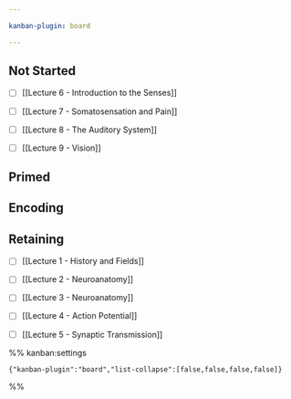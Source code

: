```yaml
---

kanban-plugin: board

---
```


## Not Started

- [ ] [[Lecture 6 - Introduction to the Senses]]
- [ ] [[Lecture 7 - Somatosensation and Pain]]
- [ ] [[Lecture 8 - The Auditory System]]
- [ ] [[Lecture 9 - Vision]]


## Primed



## Encoding



## Retaining

- [ ] [[Lecture 1 - History and Fields]]
- [ ] [[Lecture 2 - Neuroanatomy]]
- [ ] [[Lecture 3 - Neuroanatomy]]
- [ ] [[Lecture 4 - Action Potential]]
- [ ] [[Lecture 5 - Synaptic Transmission]]




%% kanban:settings
```
{"kanban-plugin":"board","list-collapse":[false,false,false,false]}
```
%%
